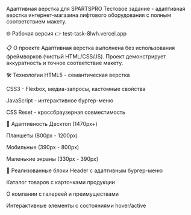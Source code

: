 Адаптивная верстка для SPARTSPRO
Тестовое задание - адаптивная верстка интернет-магазина лифтового оборудования с полным соответствием макету.

🌐 Рабочая версия
👉 test-task-8lwh.vercel.app

📋 О проекте
Адаптивная верстка выполнена без использования фреймворков (чистый HTML/CSS/JS). Проект демонстрирует аккуратность и точное соответствие макету.

🛠 Технологии
HTML5 - семантическая верстка

CSS3 - Flexbox, медиа-запросы, кастомные свойства

JavaScript - интерактивное бургер-меню

CSS Reset - кроссбраузерная совместимость

📱 Адаптивность
Десктоп (1470px+)

Планшеты (800px - 1200px)

Мобильные (390px - 800px)

Маленькие экраны (330px - 390px)

🎯 Реализованные блоки
Header с адаптивным бургер-меню

Каталог товаров с карточками продукции

О компании с галереей и преимуществами

Интерактивные элементы с состояниями hover/active
